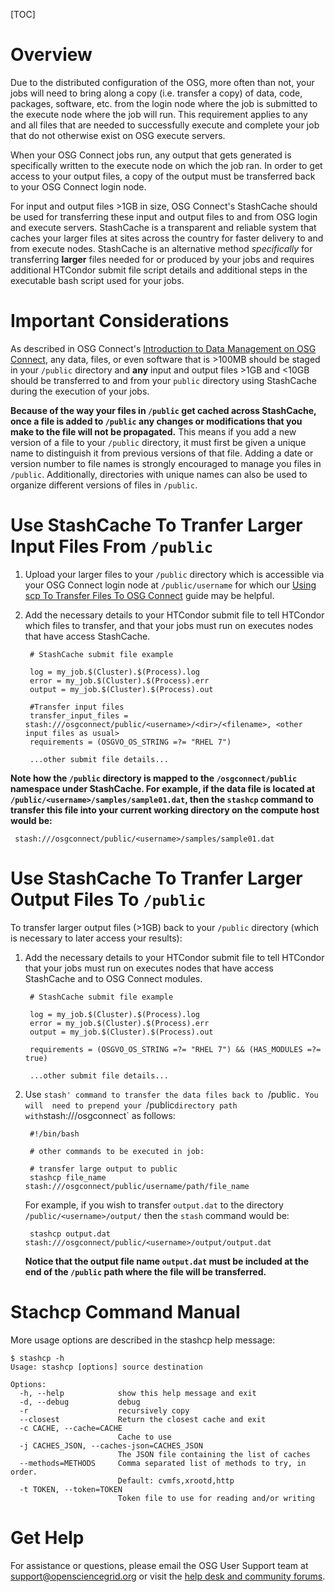 [title]: - "Transfer Large Input and Output Files >1GB In Size"

[TOC]

# Overview

Due to the distributed configuration of the OSG, more often than not, 
your jobs will need to bring along a copy (i.e. transfer a copy) of 
data, code, packages, software, etc. from the login node where the job 
is submitted to the execute node where the job will run. This requirement 
applies to any and all files that are needed to successfully execute and 
complete your job that do not otherwise exist on OSG execute servers.

When your OSG Connect jobs run, any output that gets generated is specifically 
written to the execute node on which the job ran. In order to get access to your 
output files, a copy of the output must be transferred back to your OSG Connect login node.

For input and output files >1GB in size, OSG Connect's StashCache should 
be used for transferring these input and output files to and from OSG 
login and execute servers. StashCache is a transparent and reliable system 
that caches your larger files at sites across the country for faster delivery to 
and from execute nodes. StashCache is an alternative method *specifically* for 
transferring **larger** files needed for or produced by your jobs and 
requires additional HTCondor submit file script details and additional 
steps in the executable bash script used for your jobs.

# Important Considerations

As described in OSG Connect's [Introduction to Data Management on OSG Connect](https://support.opensciencegrid.org/support/solutions/articles/12000002985), 
any data, files, or even software that is >100MB should be staged in 
your `/public` directory and **any** input and output files >1GB and <10GB 
should be transferred to and from your `public` directory using StashCache 
during the execution of your jobs.

**Because of the way your files in `/public` get cached across StashCache, 
once a file is added to `/public` any changes or modifications that you 
make to the file will not be propagated.** This means if you add a new version 
of a file to your `/public` directory, it must first be given a unique name 
to distinguish it from previous versions of that file. Adding a date or 
version number to file names is strongly encouraged to manage you files in 
`/public`. Additionally, directories with unique names can also be used to 
organize different versions of files in `/public`.

# Use StashCache To Tranfer Larger Input Files From `/public` 

1. Upload your larger files to your `/public` directory 
which is accessible via your OSG Connect login node at `/public/username` 
for which our 
[Using scp To Transfer Files To OSG Connect](https://support.opensciencegrid.org/support/solutions/articles/5000634376) 
guide may be helpful.

2. Add the necessary details to your HTCondor submit file to tell 
HTCondor which files to transfer, and that your jobs must run on executes nodes that 
have access StashCache.

		# StashCache submit file example
		
		log = my_job.$(Cluster).$(Process).log
		error = my_job.$(Cluster).$(Process).err
		output = my_job.$(Cluster).$(Process).out
		
		#Transfer input files
		transfer_input_files = stash:///osgconnect/public/<username>/<dir>/<filename>, <other input files as usual>
		requirements = (OSGVO_OS_STRING =?= "RHEL 7") 
		
		...other submit file details...

	
**Note how the `/public` directory is mapped to the `/osgconnect/public` namespace 
under StashCache. For example, if the data file is located at 
`/public/<username>/samples/sample01.dat`, then the `stashcp` command to 
transfer this file into your current working directory on the compute host would be:**

	 stash:///osgconnect/public/<username>/samples/sample01.dat

# Use StashCache To Tranfer Larger Output Files To `/public`

To transfer larger output files (>1GB) back to your `/public` directory (which 
is necessary to later access your results):

1. Add the necessary details to your HTCondor submit file to tell 
HTCondor that your jobs must run on executes nodes that 
have access StashCache and to OSG Connect modules.

		# StashCache submit file example
		
		log = my_job.$(Cluster).$(Process).log
		error = my_job.$(Cluster).$(Process).err
		output = my_job.$(Cluster).$(Process).out
		
		requirements = (OSGVO_OS_STRING =?= "RHEL 7") && (HAS_MODULES =?= true)
		
		...other submit file details...

2. Use `stash' command to transfer the data files back to `/public`. You will 
need to prepend your `/public` directory path with `stash:///osgconnect` as follows:

		#!/bin/bash
	
		# other commands to be executed in job: 
		
		# transfer large output to public
		stashcp file_name stash:///osgconnect/public/username/path/file_name

	For example, if you wish to transfer `output.dat` to the directory 
	`/public/<username>/output/` then the `stash` command would be:

		stashcp output.dat stash:///osgconnect/public/<username>/output/output.dat

	**Notice that the output file name `output.dat` must be included at the end of the 
	`/public` path where the file will be transferred.**

<!--
As described in [Important Considerations](#important-considerations), 
once a file is added to `/public` any changes and modifications made 
to the file will not be propagated due to caching. In the event that your 
jobs need to be resubmitted or restarted, we strongly recommend that your 
larger ouptut files be given unique names in `/public`. If your jobs aren't already 
structured to provide unique output filenames, one option is to include 
[epoch](https://en.wikipedia.org/wiki/Unix_time) time in the output file name 
using the following example:

	#!/bin/bash
	
	# commands to be executed in job     
	
	# transfer large output to public
	# add epoch time to output file name to make unqiue
	unique=`date +%s`
	stashcp file_name stash:///osgconnect/public/username/path/$unique.file_name
	
If you would instead like a more detailed date and time stamp added to the 
file name, you can modify the `date` command. One alternative to consider is 
``unique=`date +"%Y-%m-%d.%H-%M-%S"` `` which will set `unique` to 
`year-month-day.hour-minute-seconds`.
--->

# Stachcp Command Manual

More usage options are described in the stashcp help message:

	$ stashcp -h
	Usage: stashcp [options] source destination

	Options:
	  -h, --help            show this help message and exit
	  -d, --debug           debug
	  -r                    recursively copy
	  --closest             Return the closest cache and exit
	  -c CACHE, --cache=CACHE
							Cache to use
	  -j CACHES_JSON, --caches-json=CACHES_JSON
							The JSON file containing the list of caches
	  --methods=METHODS     Comma separated list of methods to try, in order.
							Default: cvmfs,xrootd,http
	  -t TOKEN, --token=TOKEN
							Token file to use for reading and/or writing

# Get Help

For assistance or questions, please email the OSG User Support team 
at [support@opensciencegrid.org](mailto:support@opensciencegrid.org) or visit 
the [help desk and community forums](http://support.opensciencegrid.org).
